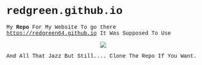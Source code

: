 # redgreen.github.io
<style>
body {
  font-family: 'Courier New', monospace;
}
</style>
My <b>Repo</b> For My Website
To go there https://redgreen64.github.io
It Was Supposed To Use <p align="center">
  <a href="https://skillicons.dev">
    <img src="https://skillicons.dev/icons?i=nginx,raspberrypi," />
  </a>
</p>
And All That Jazz But Still....
Clone The Repo If You Want.
